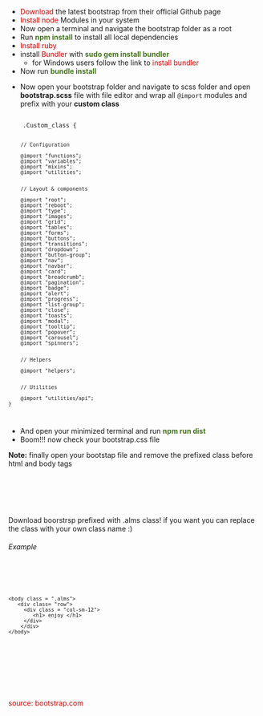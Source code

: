 <style>
	strong {
		color: #467520;
	}
	a {
		text-decoration: none;
		color: #cc0606;
	}

</style>

<ul>
	<li><a href="https://github.com/twbs/bootstrap">Download</a> the latest bootstrap from their official Github page</li>
	<li><a href="https://nodejs.org/en/download/">Install node</a> Modules in your system</li>
	<li>Now open a terminal and navigate the bootstrap folder as a root</li>
	<li>Run <strong>npm install</strong> to install all local dependencies </li>
	<li><a href="https://www.ruby-lang.org/en/documentation/installation/">Install ruby </a></li>
	<li>install <a href="https://bundler.io/">Bundler</a> with <strong>sudo gem install bundler</strong>
		<ul>
			<li>for Windows users follow the link to <a href="https://jekyllrb.com/docs/installation/windows/">install bundler</a></li>
		</ul>
	</li>
	<li>Now run <strong>bundle install</strong></li>
	<li><p>Now open your bootstrap folder and navigate to scss folder and open <b>bootstrap.scss</b> file with file editor and wrap all <code>@import</code> modules and prefix with your <b>custom class</b></p></li>

</ul>
<code>
	.Custom_class {

		// Configuration

		@import "functions";
		@import "variables";
		@import "mixins";
		@import "utilities";


		// Layout & components

		@import "root";
		@import "reboot";
		@import "type";
		@import "images";
		@import "grid";
		@import "tables";
		@import "forms";
		@import "buttons";
		@import "transitions";
		@import "dropdown";
		@import "button-group";
		@import "nav";
		@import "navbar";
		@import "card";
		@import "breadcrumb";
		@import "pagination";
		@import "badge";
		@import "alert";
		@import "progress";
		@import "list-group";
		@import "close";
		@import "toasts";
		@import "modal";
		@import "tooltip";
		@import "popover";
		@import "carousel";
		@import "spinners";


		// Helpers

		@import "helpers";


		// Utilities

		@import "utilities/api";
	}

</code>

<ul>
	<li>And open your minimized terminal and run <strong>npm run dist</strong></li>
	<li>Boom!!! now check your bootstrap.css file</li>
</ul>

<p><b>Note:</b>  finally open your bootstap file and remove the prefixed class before html and body tags</p>

<br>
<br>
<br>
<br>
<p>Download boorstrsp prefixed with .alms class! if you want you can replace the class with your own class name :)</p>


<h6>Example</h6>
<br>

<code>
	
	<body class = ".alms">
	   <div class= "row">
	     <div class = "col-sm-12"> 
	        <h1> enjoy </h1>
	     </div>
	    </div>    
	</body>
	

</code>

<br>
<br>
<br>
<br>
<br>
<br>
<a href="https://getbootstrap.com/docs/4.4/getting-started/build-tools/">source: bootstrap.com</a>